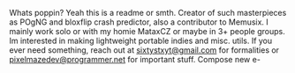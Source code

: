 Whats poppin? Yeah this is a readme or smth.
Creator of such masterpieces as POgNG and bloxflip crash predictor, also a contributor to Memusix.
I mainly work solo or with my homie MataxCZ or maybe in 3+ people groups.
Im interested in making lightweight portable indies and misc. utils.
If you ever need something, reach out at sixtystxyt@gmail.com for formalities or pixelmazedev@programmer.net for important stuff.
Compose new e-

<!---
PixelovyLabyrintDev/PixelovyLabyrintDev is a ✨ special ✨ repository because its `README.md` (this file) appears on your GitHub profile.
You can click the Preview link to take a look at your changes.
--->
